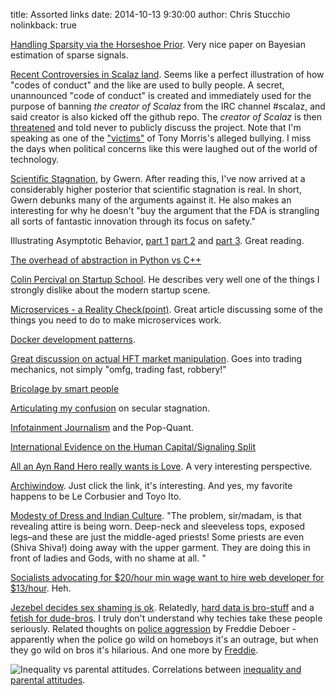 title: Assorted links
date: 2014-10-13 9:30:00
author: Chris Stucchio
nolinkback: true

[Handling Sparsity via the Horseshoe Prior](http://faculty.mccombs.utexas.edu/carlos.carvalho/Carvalhoetal2009.pdf). Very nice paper on Bayesian estimation of sparse signals.

[Recent Controversies in Scalaz land](https://groups.google.com/forum/#!msg/scalaz/EBP_7sfB2ks/cV8aynO2TMkJ). Seems like a perfect illustration of how "codes of conduct" and the like are used to bully people. A secret, unannounced "code of conduct" is created and immediately used for the purpose of banning *the creator of Scalaz* from the IRC channel #scalaz, and said creator is also kicked off the github repo. The *creator of Scalaz*  is then [threatened](https://gist.github.com/ekmett/81a507f50d857345691c#file-demands-txt-L17) and told never to publicly discuss the project. Note that I'm speaking as one of the ["victims"](https://twitter.com/dibblego/status/517484030871080960) of Tony Morris's alleged bullying. I miss the days when political concerns like this were laughed out of the world of technology.

[Scientific Stagnation](http://www.gwern.net/the-long-stagnation), by Gwern. After reading this, I've now arrived at a considerably higher posterior that scientific stagnation is real. In short, Gwern debunks many of the arguments against it. He also makes an interesting for why he doesn't "buy the argument that the FDA is strangling all sorts of fantastic innovation through its focus on safety."

Illustrating Asymptotic Behavior, [part 1](http://davegiles.blogspot.ca/2014/10/illustrating-asymptotic-behaviour-part-i.html?utm_source=referral&utm_medium=blog&utm_campaign=stucchio) [part 2](http://davegiles.blogspot.ca/2014/10/illustrating-asymptotic-behaviour-part_12.html?utm_source=referral&utm_medium=blog&utm_campaign=stucchio) and [part 3](http://davegiles.blogspot.in/2014/10/illustrating-asymptotic-behaviour-part.html?utm_source=referral&utm_medium=blog&utm_campaign=stucchio). Great reading.

[The overhead of abstraction in Python vs C++](http://blog.reverberate.org/2014/10/the-overhead-of-abstraction-in-cc-vs.html)

[Colin Percival on Startup School](http://www.daemonology.net/blog/2014-10-18-thoughts-on-startup-school.html). He describes very well one of the things I strongly dislike about the modern startup scene.

[Microservices - a Reality Check(point)](http://capgemini.github.io/architecture/microservices-reality-check/). Great article discussing some of the things you need to do to make microservices work.

[Docker development patterns](http://www.hokstad.com/docker/patterns).

[Great discussion on actual HFT market manipulation](http://www.bloombergview.com/articles/2014-10-16/high-speed-traders-put-a-bit-too-much-gravy-on-their-meat). Goes into trading mechanics, not simply "omfg, trading fast, robbery!"

[Bricolage by smart people](http://lemire.me/blog/archives/2014/10/13/bricolage-by-smart/)

[Articulating my confusion](http://updatedpriors.blogspot.in/2014/10/articulating-my-confusion.html?utm_source=referral&utm_medium=blog&utm_campaign=stucchio) on secular stagnation.

[Infotainment Journalism](https://www.jacobinmag.com/2014/06/infotainment-journalism/) and the Pop-Quant.

[International Evidence on the Human Capital/Signaling Split](http://econlog.econlib.org/archives/2013/10/international_e.html)

[All an Ayn Rand Hero really wants is Love](http://thefederalist.com/2014/08/19/all-an-ayn-rand-hero-really-wants-is-love/). A very interesting perspective.

[Archiwindow](http://www.archdaily.com/556587/archiwindow-a-glimpse-through-the-eyes-of-architecture/?utm_source=referral&utm_medium=blog&utm_campaign=stucchio). Just click the link, it's interesting. And yes, my favorite happens to be Le Corbusier and Toyo Ito.

[Modesty of Dress and Indian Culture](http://feminisminindia.com/modesty-dress-indian-culture/). "The problem, sir/madam, is that revealing attire is being worn. Deep-neck and sleeveless tops, exposed legs–and these are just the middle-aged priests! Some priests are even (Shiva Shiva!) doing away with the upper garment. They are doing this in front of ladies and Gods, with no shame at all. "

[Socialists advocating for $20/hour min wage want to hire web developer for $13/hour](http://reason.com/blog/2014/10/16/socialists-push-for-20-minimum-wage-but). Heh.

[Jezebel decides sex shaming is ok](http://fredrikdeboer.com/2014/10/08/jezebel-gets-in-on-some-sweet-sex-shaming/). Relatedly, [hard data is bro-stuff](https://twitter.com/zunguzungu/status/457644537679077376) and a [fetish for dude-bros](https://twitter.com/zunguzungu/status/457650311457296385). I truly don't understand why techies take these people seriously. Related thoughts on [police aggression](http://fredrikdeboer.com/2014/10/19/police-aggression-will-fall-inevitably-on-the-poor-and-the-brown-pumpkin-edition/) by Freddie Deboer - apparently when the police go wild on homeboys it's an outrage, but when they go wild on bros it's hilarious. And one more by [Freddie](http://fredrikdeboer.com/2014/10/13/the-burden-of-expanding-the-police-states-power-to-prosecute-sex-crimes-will-fall-on-the-poor-and-the-black/).

![Inequality vs parental attitudes.](http://www.voxeu.org/sites/default/files/image/FromMay2014/doepke%20fig4%2010%20oct.png) Correlations between [inequality and parental attitudes](http://www.voxeu.org/article/economics-parenting).
